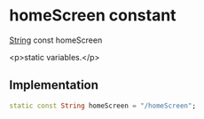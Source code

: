 


# homeScreen constant







[String](https:api.flutter.dev/flutter/dart-core/String-class.html) const homeScreen
  




\<p\>static variables.\</p\>



## Implementation

```dart
static const String homeScreen = "/homeScreen";
```








